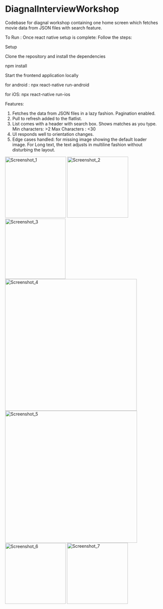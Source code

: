 # DiagnalInterviewWorkshop
Codebase for diagnal workshop containing one home screen which fetches movie data from JSON files with search feature.

To Run : Once react native setup is complete: Follow the steps: 

Setup

Clone the repository and install the dependencies

 npm install
 
Start the frontend application locally

 for android : npx react-native run-android 
 
 for iOS: npx react-native run-ios

Features: 
1. Fetches the data from JSON files in a lazy fashion. Pagination enabled. 
2. Pull to refresh added to the flatlist. 
3. List comes with a header with search box. Shows matches as you type.  Min characters: >2 Max Characters : <30
4. UI responds well to orientation changes.
5. Edge cases handled: for missing image showing the default loader image. For Long text, the text adjusts in multiline fashion without disturbing the layout.


<img width="199" alt="Screenshot_1" src="https://github.com/psaisheela/DiagnalInterviewWorkshop/assets/52187042/fa05c747-6ad3-4dc2-a7f7-82761b5c82c0">
<img width="199" alt="Screenshot_2" src="https://github.com/psaisheela/DiagnalInterviewWorkshop/assets/52187042/a04d7162-eb2e-46be-9aab-b771c741d7a2">
<img width="197" alt="Screenshot_3" src="https://github.com/psaisheela/DiagnalInterviewWorkshop/assets/52187042/d9ccd1a0-56ba-45f5-9c01-587506b28e8c">
<img width="430" alt="Screenshot_4" src="https://github.com/psaisheela/DiagnalInterviewWorkshop/assets/52187042/d2c10a9e-7045-4f5b-acf3-f47fcb85febb">
<img width="431" alt="Screenshot_5" src="https://github.com/psaisheela/DiagnalInterviewWorkshop/assets/52187042/bdc18191-5613-4f51-8644-4a5b1a89b0a9">
<img width="198" alt="Screenshot_6" src="https://github.com/psaisheela/DiagnalInterviewWorkshop/assets/52187042/eeb40b0d-f508-4c83-bb42-acb42ade995c">
<img width="199" alt="Screenshot_7" src="https://github.com/psaisheela/DiagnalInterviewWorkshop/assets/52187042/16f1b794-7f12-4c64-977e-a3a974e5a348">
